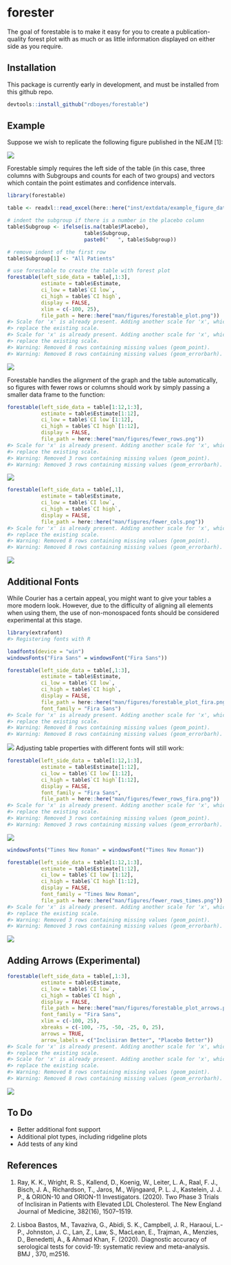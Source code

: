 
<!-- README.md is generated from README.Rmd. Please edit that file -->

# forester

<!-- badges: start -->

<!-- badges: end -->

The goal of forestable is to make it easy for you to create a
publication-quality forest plot with as much or as little information
displayed on either side as you require.

## Installation

This package is currently early in development, and must be installed
from this github repo.

``` r
devtools::install_github("rdboyes/forestable")
```

## Example

Suppose we wish to replicate the following figure published in the NEJM
\[1\]:

![](man/figures/target_figure.jpg)

Forestable simply requires the left side of the table (in this case,
three columns with Subgroups and counts for each of two groups) and
vectors which contain the point estimates and confidence intervals.

``` r
library(forestable)

table <- readxl::read_excel(here::here("inst/extdata/example_figure_data.xlsx"))

# indent the subgroup if there is a number in the placebo column
table$Subgroup <- ifelse(is.na(table$Placebo), 
                         table$Subgroup,
                         paste0("   ", table$Subgroup))

# remove indent of the first row
table$Subgroup[1] <- "All Patients"

# use forestable to create the table with forest plot
forestable(left_side_data = table[,1:3],
           estimate = table$Estimate,
           ci_low = table$`CI low`,
           ci_high = table$`CI high`,
           display = FALSE,
           xlim = c(-100, 25),
           file_path = here::here("man/figures/forestable_plot.png"))
#> Scale for 'x' is already present. Adding another scale for 'x', which will
#> replace the existing scale.
#> Scale for 'x' is already present. Adding another scale for 'x', which will
#> replace the existing scale.
#> Warning: Removed 8 rows containing missing values (geom_point).
#> Warning: Removed 8 rows containing missing values (geom_errorbarh).
```

![](man/figures/forestable_plot.png)

Forestable handles the alignment of the graph and the table
automatically, so figures with fewer rows or columns should work by
simply passing a smaller data frame to the function:

``` r
forestable(left_side_data = table[1:12,1:3],
           estimate = table$Estimate[1:12],
           ci_low = table$`CI low`[1:12],
           ci_high = table$`CI high`[1:12],
           display = FALSE,
           file_path = here::here("man/figures/fewer_rows.png"))
#> Scale for 'x' is already present. Adding another scale for 'x', which will
#> replace the existing scale.
#> Warning: Removed 3 rows containing missing values (geom_point).
#> Warning: Removed 3 rows containing missing values (geom_errorbarh).
```

![](man/figures/fewer_rows.png)

``` r
forestable(left_side_data = table[,1],
           estimate = table$Estimate,
           ci_low = table$`CI low`,
           ci_high = table$`CI high`,
           display = FALSE,
           file_path = here::here("man/figures/fewer_cols.png"))
#> Scale for 'x' is already present. Adding another scale for 'x', which will
#> replace the existing scale.
#> Warning: Removed 8 rows containing missing values (geom_point).
#> Warning: Removed 8 rows containing missing values (geom_errorbarh).
```

![](man/figures/fewer_cols.png)

## Additional Fonts

While Courier has a certain appeal, you might want to give your tables a
more modern look. However, due to the difficulty of aligning all
elements when using them, the use of non-monospaced fonts should be
considered experimental at this stage.

``` r
library(extrafont)
#> Registering fonts with R

loadfonts(device = "win")
windowsFonts("Fira Sans" = windowsFont("Fira Sans"))

forestable(left_side_data = table[,1:3],
           estimate = table$Estimate,
           ci_low = table$`CI low`,
           ci_high = table$`CI high`,
           display = FALSE,
           file_path = here::here("man/figures/forestable_plot_fira.png"),
           font_family = "Fira Sans")
#> Scale for 'x' is already present. Adding another scale for 'x', which will
#> replace the existing scale.
#> Warning: Removed 8 rows containing missing values (geom_point).
#> Warning: Removed 8 rows containing missing values (geom_errorbarh).
```

![](man/figures/forestable_plot_fira.png) Adjusting table properties
with different fonts will still work:

``` r
forestable(left_side_data = table[1:12,1:3],
           estimate = table$Estimate[1:12],
           ci_low = table$`CI low`[1:12],
           ci_high = table$`CI high`[1:12],
           display = FALSE,
           font_family = "Fira Sans",
           file_path = here::here("man/figures/fewer_rows_fira.png"))
#> Scale for 'x' is already present. Adding another scale for 'x', which will
#> replace the existing scale.
#> Warning: Removed 3 rows containing missing values (geom_point).
#> Warning: Removed 3 rows containing missing values (geom_errorbarh).
```

![](man/figures/fewer_rows_fira.png)

``` r
windowsFonts("Times New Roman" = windowsFont("Times New Roman"))

forestable(left_side_data = table[1:12,1:3],
           estimate = table$Estimate[1:12],
           ci_low = table$`CI low`[1:12],
           ci_high = table$`CI high`[1:12],
           display = FALSE,
           font_family = "Times New Roman",
           file_path = here::here("man/figures/fewer_rows_times.png"))
#> Scale for 'x' is already present. Adding another scale for 'x', which will
#> replace the existing scale.
#> Warning: Removed 3 rows containing missing values (geom_point).
#> Warning: Removed 3 rows containing missing values (geom_errorbarh).
```

![](man/figures/fewer_rows_times.png)

## Adding Arrows (Experimental)

``` r
forestable(left_side_data = table[,1:3],
           estimate = table$Estimate,
           ci_low = table$`CI low`,
           ci_high = table$`CI high`,
           display = FALSE,
           file_path = here::here("man/figures/forestable_plot_arrows.png"),
           font_family = "Fira Sans",
           xlim = c(-100, 25),
           xbreaks = c(-100, -75, -50, -25, 0, 25),
           arrows = TRUE, 
           arrow_labels = c("Inclisiran Better", "Placebo Better"))
#> Scale for 'x' is already present. Adding another scale for 'x', which will
#> replace the existing scale.
#> Scale for 'x' is already present. Adding another scale for 'x', which will
#> replace the existing scale.
#> Warning: Removed 8 rows containing missing values (geom_point).
#> Warning: Removed 8 rows containing missing values (geom_errorbarh).
```

![](man/figures/forestable_plot_arrows.png)

## To Do

  - Better additional font support
  - Additional plot types, including ridgeline plots
  - Add tests of any kind

## References

1.  Ray, K. K., Wright, R. S., Kallend, D., Koenig, W., Leiter, L. A.,
    Raal, F. J., Bisch, J. A., Richardson, T., Jaros, M., Wijngaard, P.
    L. J., Kastelein, J. J. P., & ORION-10 and ORION-11 Investigators.
    (2020). Two Phase 3 Trials of Inclisiran in Patients with Elevated
    LDL Cholesterol. The New England Journal of Medicine, 382(16),
    1507–1519.

2.  Lisboa Bastos, M., Tavaziva, G., Abidi, S. K., Campbell, J. R.,
    Haraoui, L.-P., Johnston, J. C., Lan, Z., Law, S., MacLean, E.,
    Trajman, A., Menzies, D., Benedetti, A., & Ahmad Khan, F. (2020).
    Diagnostic accuracy of serological tests for covid-19: systematic
    review and meta-analysis. BMJ , 370, m2516.
